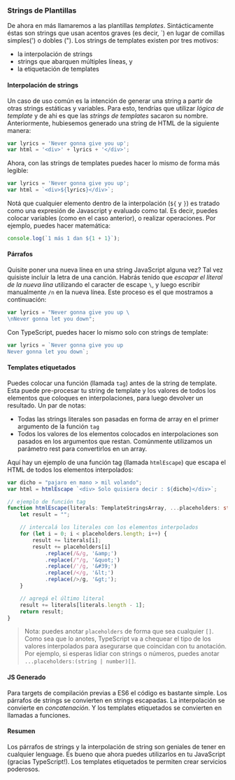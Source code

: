 ### Strings de Plantillas
De ahora en más llamaremos a las plantillas *templates*. Sintácticamente éstas son strings que usan acentos graves (es decir, \`) en lugar de comillas simples(') o dobles ("). Los strings de templates existen por tres motivos:
* la interpolación de strings
* strings que abarquen múltiples líneas, y
* la etiquetación de templates

#### Interpolación de strings
Un caso de uso común es la intención de generar una string a partir de otras strings estáticas y variables. Para esto, tendrías que utilizar *lógica de template* y de ahi es que las *strings de templates* sacaron su nombre. Anteriormente, hubiesemos generado una string de HTML de la siguiente manera:

```ts
var lyrics = 'Never gonna give you up';
var html = '<div>' + lyrics + '</div>';
```
Ahora, con las strings de templates puedes hacer lo mismo de forma más legible:

```ts
var lyrics = 'Never gonna give you up';
var html = `<div>${lyrics}</div>`;
```

Notá que cualquier elemento dentro de la interpolación (`${` y `}`) es tratado como una expresión de Javascript y evaluado como tal. Es decir, puedes colocar variables (como en el caso anterior), o realizar operaciones. Por ejemplo, puedes hacer matemática:

```ts
console.log(`1 más 1 dan ${1 + 1}`);
```

#### Párrafos
Quisite poner una nueva línea en una string JavaScript alguna vez? Tal vez quisiste incluir la letra de una canción. Habrás tenido que *escapar el literal de la nueva lína* utilizando el caracter de escape `\`, y luego escribir manualmente `/n` en la nueva línea. Este proceso es el que mostramos a continuación: 

```ts
var lyrics = "Never gonna give you up \
\nNever gonna let you down";
```

Con TypeScript, puedes hacer lo mismo solo con strings de template:

```ts
var lyrics = `Never gonna give you up
Never gonna let you down`;
```

#### Templates etiquetados

Puedes colocar una función (llamada `tag`) antes de la string de template. Esta puede pre-procesar tu string de template y los valores de todos los elementos que coloques en interpolaciones, para luego devolver un resultado. Un par de notas:
* Todas las strings literales son pasadas en forma de array en el primer argumento de la función `tag`
* Todos los valores de los elementos colocados en interpolaciones son pasados en los argumentos que restan. Comúnmente utilizamos un parámetro rest para convertirlos en un array.

Aquí hay un ejemplo de una función tag (llamada `htmlEscape`) que escapa el HTML de todos los elementos interpolados:

```ts
var dicho = "pajaro en mano > mil volando";
var html = htmlEscape `<div> Solo quisiera decir : ${dicho}</div>`;

// ejemplo de función tag
function htmlEscape(literals: TemplateStringsArray, ...placeholders: string[]) {
    let result = "";

    // intercalá los literales con los elementos interpolados
    for (let i = 0; i < placeholders.length; i++) {
        result += literals[i];
        result += placeholders[i]
            .replace(/&/g, '&amp;')
            .replace(/"/g, '&quot;')
            .replace(/'/g, '&#39;')
            .replace(/</g, '&lt;')
            .replace(/>/g, '&gt;');
    }

    // agregá el último literal
    result += literals[literals.length - 1];
    return result;
}
```
> Nota: puedes anotar `placeholders` de forma que sea cualquier `[]`. Como sea que lo anotes, TypeScript va a chequear el tipo de los valores interpolados para asegurarse que coincidan con tu anotación. Por ejemplo, si esperas lidiar con strings o números, puedes anotar `...placeholders:(string | number)[]`.

#### JS Generado
Para targets de compilación previas a ES6 el código es bastante simple. Los párrafos de strings se convierten en strings escapadas. La interpolación se convierte en *concatenación*. Y los templates etiquetados se convierten en llamadas a funciones.

#### Resumen
Los párrafos de strings y la interpolación de string son geniales de tener en cualquier lenguage. Es bueno que ahora puedes utilizarlos en tu JavaScript (gracias TypeScript!). Los templates etiquetados te permiten crear servicios poderosos.
